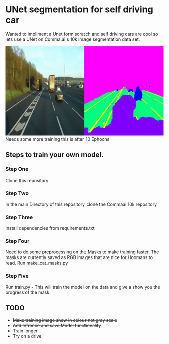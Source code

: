 # UNet segmentation for self driving car
Wanted to impliment a Unet form scratch and self driving cars are cool so lets 
use a UNet on Comma.ai's 10k image segmentation data set.

![Alt Text](./videos/Unet.gif)
Needs some more training this is after 10 Ephochs

## Steps to train your own model.

### Step One
Clone this repository

### Step Two
In the main Directory of this repository clone the Commaai 10k repository

### Step Three
Install dependencies from requirements.txt

### Step Four
Need to do some preprocessing on the Masks to make training faster. The masks
are currently saved as RGB images that are nice for Hoomans to read. Run make_cat_masks.py

### Step Five
Run train.py - This will train the model on the data and give a show you the progress of
the mask.

## TODO
- ~~Make training image show in colour not gray scale~~
- ~~Add Infrence and save Model functionality~~
- Train longer
- Try on a drive
